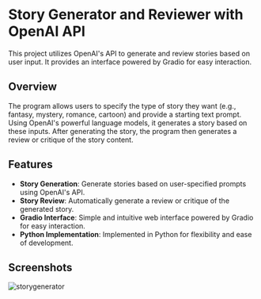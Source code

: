 # Story Generator and Reviewer with OpenAI API

This project utilizes OpenAI's API to generate and review stories based on user input. It provides an interface powered by Gradio for easy interaction.

## Overview

The program allows users to specify the type of story they want (e.g., fantasy, mystery, romance, cartoon) and provide a starting text prompt. Using OpenAI's powerful language models, it generates a story based on these inputs. After generating the story, the program then generates a review or critique of the story content.

## Features

- **Story Generation**: Generate stories based on user-specified prompts using OpenAI's API.
- **Story Review**: Automatically generate a review or critique of the generated story.
- **Gradio Interface**: Simple and intuitive web interface powered by Gradio for easy interaction.
- **Python Implementation**: Implemented in Python for flexibility and ease of development.

## Screenshots
![storygenerator](https://github.com/anilesh-prajapati/Story-Generator-and-Reviewer-with-OpenAI-API/assets/65806802/4c49cf22-9b07-4231-b1b7-0aecf4bae497)
